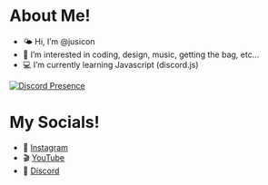 # About Me!
- 🌤 Hi, I’m @jusicon
- 💫 I’m interested in coding, design, music, getting the bag, etc...
- 💻 I’m currently learning Javascript (discord.js)

[![Discord Presence](https://lanyard.cnrad.dev/api/766336320624132226)](https://discord.com/users/766336320624132226)

# My Socials!
- 📸 [Instagram](https://instagram.com/jus.i.con)
- 🎬 [YouTube](https://youtube.com/Jusicon)
- 👾 [Discord](https://dsc.gg/ad-café)
<!---
jusicon/jusicon is a ✨ special ✨ repository because its `README.md` (this file) appears on your GitHub profile.
You can click the Preview link to take a look at your changes.
--->
